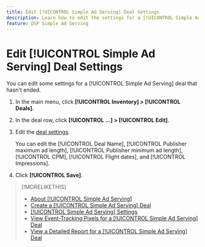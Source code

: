 ```yaml
---
title: Edit [!UICONTROL Simple Ad Serving] Deal Settings
description: Learn how to edit the settings for a [!UICONTROL Simple Ad Serving] deal.
feature: DSP Simple Ad Serving
---
```

# Edit [!UICONTROL Simple Ad Serving] Deal Settings

You can edit some settings for a [!UICONTROL Simple Ad Serving] deal that hasn't ended.

1. In the main menu, click **[!UICONTROL Inventory] > [!UICONTROL Deals].**

1. In the deal row, click  **[!UICONTROL ...] > [!UICONTROL Edit]**.

1. Edit the [deal settings](simple-deal-settings.md).

    You can edit the [!UICONTROL Deal Name], [!UICONTROL Publisher maximum ad length], [!UICONTROL Publisher minimum ad length], [!UICONTROL CPM], [!UICONTROL Flight dates], and [!UICONTROL Impressions].

1. Click **[!UICONTROL Save]**.

>[!MORELIKETHIS]
>
>* [About [!UICONTROL Simple Ad Serving]](simple-deal-about.md)
>* [Create a [!UICONTROL Simple Ad Serving] Deal](simple-deal-create.md)
>* [[!UICONTROL Simple Ad Serving] Settings](simple-deal-settings.md)
>* [View Event-Tracking Pixels for a [!UICONTROL Simple Ad Serving] Deal](simple-deal-show-pixels.md)
>* [View a Detailed Report for a [!UICONTROL Simple Ad Serving] Deal](/help/dsp/inventory/simple-deal-view-report.md)
